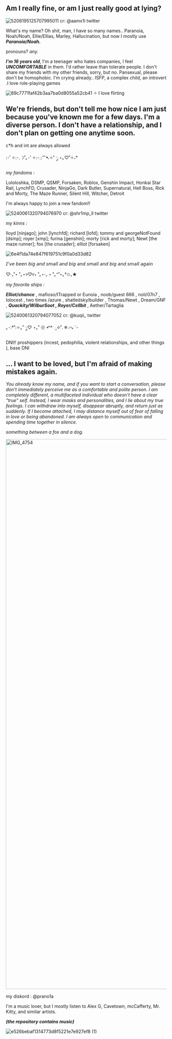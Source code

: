 ## Am I really fine, or am I just really good at lying?

![5206195125707995011](https://github.com/user-attachments/assets/d7d3a6ce-6fe0-4e9d-a98a-124b484c849f)
cr:  @aamx1i twitter

  What's my name? Oh shit, man, I have so many names.. Paranoia, Noah/Noah, Ellie/Ellias, Marley, Hallucination, but now I mostly use **_Paranoia/Noah._**

pronouns? _any._

  **_I'm 16 years old_**, I'm a teenager who hates companies, I feel **_UNCOMFORTABLE_** in them. I'd rather leave than tolerate people. I don't share my friends with my other friends, sorry, but no. 
Pansexual, please don't be homophobic. I'm crying already.. ISFP, a complex child, an introvert .I love role-playing games

![89c7771faf42b3aa7ba0d8055a52cb41](https://github.com/user-attachments/assets/5000bbc5-4488-49cf-8904-0a37723985fc)
✧   I love flirting

  We're friends, but don't tell me how nice I am just because you've known me for a few days. I'm a diverse person. 
I don't have a relationship, and I don't plan on getting one anytime soon.
-

c*h and int are always allowed

:･ﾟ✧:･.☽˚｡･ﾟ✧:･.:⁀➷✧˚ ༘ ⋆｡♡˚✧˖°

_my fandoms :_

Lololoshka, DSMP, QSMP, Forsaken, Roblox, Genshin Impact, Honkai Star Rail, LynchFD, Crusader, NinjaGo, Dark Butler, Supernatural, Hell Boss, Rick and Morty, The Maze Runner, Silent Hill, Witcher, Detroit

I'm always happy to join a new fandom!!

![5240061320794076970](https://github.com/user-attachments/assets/5a0a72e5-a9f8-4e7e-bd46-88a18b0d60c4)
cr: @shr1mp_ll twitter

_my kinns :_

lloyd [ninjago]; john [lynchfd]; richard [lofd]; tommy and georgeNotFound [dsmp]; royer [xmp]; furina [genshin]; morty [rick and morty]; Newt [the maze runner]; fox [the crusader]; elliot [forsaken]

![6e4f1da74e847f619751c9f0a0d33d82](https://github.com/user-attachments/assets/83ab53a8-ee23-4e3c-92f2-5caddd626d0e)

𝘐'𝘷𝘦 𝘣𝘦𝘦𝘯 𝘣𝘪𝘨 𝘢𝘯𝘥 𝘴𝘮𝘢𝘭𝘭 𝘢𝘯𝘥 𝘣𝘪𝘨 𝘢𝘯𝘥 𝘴𝘮𝘢𝘭𝘭 𝘢𝘯𝘥 𝘣𝘪𝘨 𝘢𝘯𝘥 𝘴𝘮𝘢𝘭𝘭 𝘢𝘨𝘢𝘪𝘯 

‎♡‧₊˚⋆ ˚｡⋆୨♡୧⋆ ˚｡⋆‧₊ ⋆ ˚｡⁺˚⋆｡°✩₊★

_my favorite ships :_

**_Elliot/chance_** , mafioso/ITrapped or Eunoia , noob/guest 666 , noli/07n7 , lolocest , two times
/azure , shatledsky/builder , Thomas/Newt , Dream/GNF , **_Quackity/WilburSoot , Royer/Cellbit_** , Aether/Tartaglia

![5240061320794077052](https://github.com/user-attachments/assets/0194503f-c169-44ac-8fe5-c693885863a0)
cr: @kuqii_ twitter

｡･:*˚:✧｡˚ ༘♡ ⋆｡˚ ❀ ↶*ೃ✧˚. ❃ ↷ ˊ-

 DNI!! proshippers (incest, pedophilia, violent relationships, and other things ), base DNI

 ... I want to be loved, but I'm afraid of making mistakes again.
 -

 _You already know my name, and if you want to start a conversation, please don't immediately perceive me as a comfortable and polite person. I am completely different, a multifaceted individual who doesn't have a clear "true" self. Instead, I wear masks and personalities, and I lie about my true feelings. I can withdraw into myself, disappear abruptly, and return just as suddenly. If I become attached, I may distance myself out of fear of falling in love or being abandoned. I am always open to communication and spending time together in silence._

_something between a fox and a dog._

<img width="2000" height="1720" alt="IMG_4754" src="https://github.com/user-attachments/assets/cbf88788-d80b-426f-8fdd-59c6a4aff13c" />

my diskord : @prano1a 

I'm a music lover, but I mostly listen to Alex G, Cavetown, mcCafferty, Mr. Kitty, and similar artists.

**_(the repository contains music)_**

![e526bebaf1314773d8f5221e7e927ef8 (1)](https://github.com/user-attachments/assets/fcef7d6e-fbfe-4a8c-a109-04a44b511dda)


